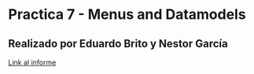 # Practica 7 - Menus and Datamodels

## Realizado por Eduardo Brito y Nestor García

[Link al informe](https://ull-esit-inf-dsi-2021.github.io/ull-esit-inf-dsi-20-21-prct07-menu-datamodel-grupo-a/)